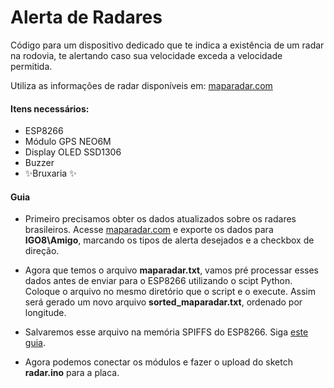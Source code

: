 # Alerta de Radares

Código para um dispositivo dedicado que te indica a existência de um radar na rodovia, te alertando caso sua velocidade exceda a velocidade permitida.

Utiliza as informações de radar disponíveis em: [maparadar.com](maparadar.com)

#### Itens necessários:
- ESP8266
- Módulo GPS NEO6M
- Display OLED SSD1306
- Buzzer
- ✨Bruxaria ✨

#### Guia

- Primeiro precisamos obter os dados atualizados sobre os radares brasileiros. Acesse [maparadar.com](maparadar.com) e exporte os dados para **IGO8\Amigo**, marcando os tipos de alerta desejados e a checkbox de direção.

- Agora que temos o arquivo **maparadar.txt**, vamos pré processar esses dados antes de enviar para o ESP8266 utilizando o scipt Python. Coloque o arquivo no mesmo diretório que o script e o execute. Assim será gerado um novo arquivo **sorted_maparadar.txt**, ordenado por longitude.

- Salvaremos esse arquivo na memória SPIFFS do ESP8266. Siga [este guia](https://www.instructables.com/Using-ESP8266-SPIFFS/).

- Agora podemos conectar os módulos e fazer o upload do sketch **radar.ino** para a placa.